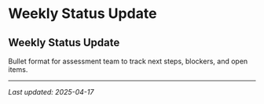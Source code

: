 # Weekly Status Update

## Weekly Status Update

Bullet format for assessment team to track next steps, blockers, and open items.

---
_Last updated: 2025-04-17_